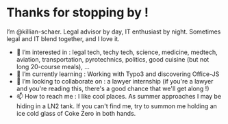 # Thanks for stopping by !

  I’m @killian-schaer. Legal advisor by day, IT enthusiast by night. Sometimes legal and IT blend together, and I love it. 

- 👀 I’m interested in : legal tech, techy tech, science, medicine, medtech, aviation, transportation, pyrotechnics, politics, good cuisine (but not long 20-course meals), ...
- 🌱 I’m currently learning : Working with Typo3 and discovering Office-JS
- 💞️ I’m looking to collaborate on : a lawyer internship (if you're a lawyer and you're reading this, there's a good chance that we'll get along !)
- 📫 How to reach me : I like cool places. As summer approaches I may be hiding in a LN2 tank. If you can't find me, try to summon me holding an ice cold glass of Coke Zero in both hands.
